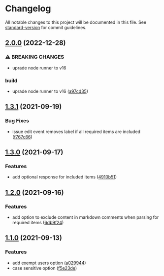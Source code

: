 # Changelog

All notable changes to this project will be documented in this file. See [standard-version](https://github.com/conventional-changelog/standard-version) for commit guidelines.

## [2.0.0](https://github.com/benelan/need-info-action/compare/v1.3.1...v2.0.0) (2022-12-28)


### ⚠ BREAKING CHANGES

* uprade node runner to v16

### build

* uprade node runner to v16 ([a97cd35](https://github.com/benelan/need-info-action/commit/a97cd35172868c56cf098edf6521b19874f80a68))

## [1.3.1](https://github.com/benelan/need-info-action/compare/v1.3.0...v1.3.1) (2021-09-19)

### Bug Fixes

- issue edit event removes label if all required items are included ([f767c66](https://github.com/benelan/need-info-action/commit/f767c66d4ccb8712ae51ebac95e45e426f32d37b))

## [1.3.0](https://github.com/benelan/need-info-action/compare/v1.1.0...v1.3.0) (2021-09-17)

### Features

- add optional response for included items ([4910b51](https://github.com/benelan/need-info-action/commit/4910b51617523bf662c66c38951946bc9aa6635d))

## [1.2.0](https://github.com/benelan/need-info-action/compare/v1.1.0...v1.2.0) (2021-09-16)

### Features

- add option to exclude content in markdown comments when parsing for required items ([6db9f24](https://github.com/benelan/need-info-action/commit/6db9f24ddc5fd909a46a946addcddbce7497a46f))

## [1.1.0](https://github.com/benelan/need-info-action/compare/v1.0.0...v1.1.0) (2021-09-13)

### Features

- add exempt users option ([a029944](https://github.com/benelan/need-info-action/commit/a029944fe07852a76085456ea2467744eaccead0))
- case sensitive option ([f5e23de](https://github.com/benelan/need-info-action/commit/f5e23deac25cac81cb6210195ee971346e25189d))
